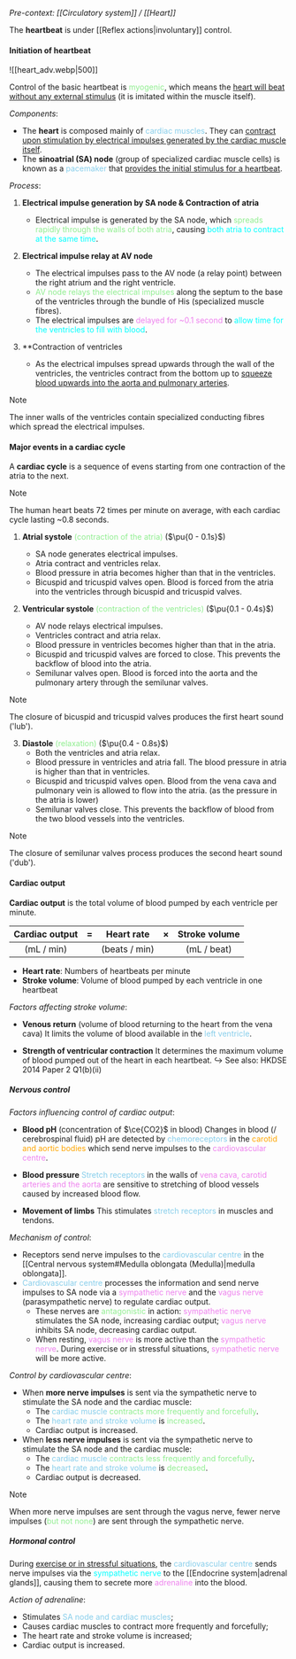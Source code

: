 *Pre-context: [[Circulatory system]] / [[Heart]]*

The **heartbeat** is under [[Reflex actions|involuntary]] control.

#### Initiation of heartbeat
![[heart_adv.webp|500]]

Control of the basic heartbeat is <span style="color: lightgreen">myogenic</span>, which means the <u>heart will beat without any external stimulus</u> (it is imitated within the muscle itself).

*Components*:
- The **heart** is composed mainly of <span style="color: skyblue">cardiac muscles</span>. They can <u>contract upon stimulation by electrical impulses generated by the cardiac muscle itself</u>.
- The **sinoatrial (SA) node** (group of specialized cardiac muscle cells) is known as a <span style="color: skyblue">pacemaker</span> that <u>provides the initial stimulus for a heartbeat</u>.

*Process*:
1. **Electrical impulse generation by SA node & Contraction of atria**
	- Electrical impulse is generated by the SA node, which <span style="color: lightgreen">spreads rapidly through the walls of both atria</span>, causing <span style="color: aqua">both atria to contract at the same time</span>.

2. **Electrical impulse relay at AV node**
	- The electrical impulses pass to the AV node (a relay point) between the right atrium and the right ventricle.
	- <span style="color: lightgreen">AV node relays the electrical impulses</span> along the septum to the base of the ventricles through the bundle of His (specialized muscle fibres).
	- The electrical impulses are <span style="color: violet">delayed for ~0.1 second</span> to <span style="color: aqua">allow time for the ventricles to fill with blood</span>.

3. **Contraction of ventricles
	- As the electrical impulses spread upwards through the wall of the ventricles, the ventricles contract from the bottom up to <u>squeeze blood upwards into the aorta and pulmonary arteries</u>.

> [!note]
> The inner walls of the ventricles contain specialized conducting fibres which spread the electrical impulses.

#### Major events in a cardiac cycle
A **cardiac cycle** is a sequence of evens starting from one contraction of the atria to the next.

> [!note]
> The human heart beats 72 times per minute on average, with each cardiac cycle lasting ~0.8 seconds.

1. **Atrial systole** <span style="color: lightgreen">(contraction of the atria)</span>
   ($\pu{0 - 0.1s}$)
	- SA node generates electrical impulses.
	- Atria contract and ventricles relax.
	- Blood pressure in atria becomes higher than that in the ventricles.
	- Bicuspid and tricuspid valves open. Blood is forced from the atria into the ventricles through bicuspid and tricuspid valves.

2. **Ventricular systole** <span style="color: lightgreen">(contraction of the ventricles)</span>
   ($\pu{0.1 - 0.4s}$)
	- AV node relays electrical impulses.
	- Ventricles contract and atria relax.
	- Blood pressure in ventricles becomes higher than that in the atria.
	- Bicuspid and tricuspid valves are forced to close. This prevents the backflow of blood into the atria.
	- Semilunar valves open. Blood is forced into the aorta and the pulmonary artery through the semilunar valves.

> [!note]
> The closure of bicuspid and tricuspid valves produces the first heart sound ('lub').

3. **Diastole** <span style="color: lightgreen">(relaxation)</span>
   ($\pu{0.4 - 0.8s}$)
	 - Both the ventricles and atria relax.
	 - Blood pressure in ventricles and atria fall. The blood pressure in atria is higher than that in ventricles.
	 - Bicuspid and tricuspid valves open. Blood from the vena cava and pulmonary vein is allowed to flow into the atria. (as the pressure in the atria is lower)
	 - Semilunar valves close. This prevents the backflow of blood from the two blood vessels into the ventricles.

> [!note]
> The closure of semilunar valves process produces the second heart sound ('dub').

#### Cardiac output
**Cardiac output** is the total volume of blood pumped by each ventricle per minute.

| **Cardiac output** |  =  | **Heart rate** |  ×  | **Stroke volume** |
| :----------------: | :-: | :------------: | :-: | :---------------: |
|     (mL / min)     |     | (beats / min)  |     |    (mL / beat)    |
- **Heart rate**: Numbers of heartbeats per minute
- **Stroke volume**: Volume of blood pumped by each ventricle in one heartbeat

*Factors affecting stroke volume*:
- **Venous return** (volume of blood returning to the heart from the vena cava)
  It limits the volume of blood available in the <span style="color: skyblue">left ventricle</span>.

- **Strength of ventricular contraction**
  It determines the maximum volume of blood pumped out of the heart in each heartbeat.
↪️ See also: HKDSE 2014 Paper 2 Q1(b)(ii)

##### Nervous control
*Factors influencing control of cardiac output*:
- **Blood pH** (concentration of $\ce{CO2}$ in blood)
  Changes in blood (/ cerebrospinal fluid) pH are detected by <span style="color: skyblue">chemoreceptors</span> in the <span style="color: orange">carotid and aortic bodies</span> which send nerve impulses to the <span style="color: violet">cardiovascular centre</span>.

- **Blood pressure**
  <span style="color: skyblue">Stretch receptors</span> in the walls of <span style="color: violet">vena cava, carotid arteries and the aorta</span> are sensitive to stretching of blood vessels caused by increased blood flow.

- **Movement of limbs**
  This stimulates <span style="color: skyblue">stretch receptors</span> in muscles and tendons.

*Mechanism of control*:
- Receptors send nerve impulses to the <span style="color: skyblue">cardiovascular centre</span> in the [[Central nervous system#Medulla oblongata (Medulla)|medulla oblongata]].
- <span style="color: skyblue">Cardiovascular centre</span> processes the information and send nerve impulses to SA node via a <span style="color: violet">sympathetic nerve</span> and the <span style="color: violet">vagus nerve</span> (parasympathetic nerve) to regulate cardiac output.
	- These nerves are <span style="color: lightgreen">antagonistic</span> in action: <span style="color: violet">sympathetic nerve</span> stimulates the SA node, increasing cardiac output; <span style="color: violet">vagus nerve</span> inhibits SA node, decreasing cardiac output.
	- When resting, <span style="color: violet">vagus nerve</span> is more active than the <span style="color: violet">sympathetic nerve</span>.
	  During exercise or in stressful situations, <span style="color: violet">sympathetic nerve</span> will be more active.

*Control by cardiovascular centre*:
- When **more nerve impulses** is sent via the sympathetic nerve to stimulate the SA node and the cardiac muscle:
	- The <span style="color: skyblue">cardiac muscle</span> <span style="color: lightgreen">contracts more frequently and forcefully</span>.
	- The <span style="color: skyblue">heart rate and stroke volume</span> is <span style="color: lightgreen">increased</span>.
	- Cardiac output is increased.
- When **less nerve impulses** is sent via the sympathetic nerve to stimulate the SA node and the cardiac muscle:
	- The <span style="color: skyblue">cardiac muscle</span> <span style="color: lightgreen">contracts less frequently and forcefully</span>.
	- The <span style="color: skyblue">heart rate and stroke volume</span> is <span style="color: lightgreen">decreased</span>.
	- Cardiac output is decreased.

> [!note]
> When more nerve impulses are sent through the vagus nerve, fewer nerve impulses (<span style="color: lightgreen">but not none</span>) are sent through the sympathetic nerve.

##### Hormonal control
During <u>exercise or in stressful situations</u>, the <span style="color: skyblue">cardiovascular centre</span> sends nerve impulses via the <span style="color: aqua">sympathetic nerve</span> to the [[Endocrine system|adrenal glands]], causing them to secrete more <span style="color: violet">adrenaline</span> into the blood.

*Action of adrenaline*:
- Stimulates <span style="color: skyblue">SA node and cardiac muscles</span>;
- Causes cardiac muscles to contract more frequently and forcefully;
- The heart rate and stroke volume is increased;
- Cardiac output is increased.
